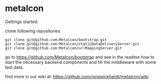 metalcon
========

Gettings started:

clone following repositories
```
git clone git@github.com:Metalcon/bootstrap.git
git clone git@github.com:Metalcon/staticDataDeliveryServer.git
git clone git@github.com:Metalcon/urlMappingServer.git
```

go to https://github.com/Metalcon/bootstrap and see in the readme how to start the necessary backend components and fill the middleware with some test data.


find more in our wiki at: https://github.com/renepickhardt/metalcon/wiki

